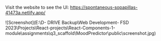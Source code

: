 Visit the website to see the UI: https://spontaneous-sopapillas-41473a.netlify.app/

![Screenshot](E:\D- DRIVE Backup\Web Development- FSD 2023\Projects\React-projects\React-Components-1-module\assignments\q3_scaffold\MoodPredictor\public\screenshot.jpg)
